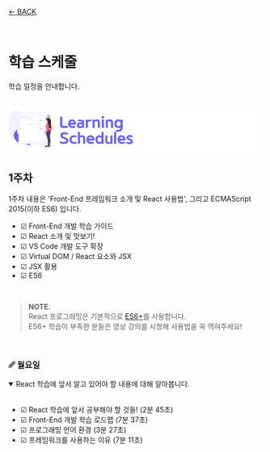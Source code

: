 [← BACK](../README.md)

<br />

# 학습 스케줄

학습 일정을 안내합니다.

<br />

<img src="../../assets/cover--calendar.png" alt />

## 1주차

1주차 내용은 'Front-End 프레임워크 소개 및 React 사용법', 그리고 ECMAScript 2015(이하 ES6) 입니다.

- ☑︎ Front-End 개발 학습 가이드
- ☑︎ React 소개 및 맛보기!
- ☑︎ VS Code 개발 도구 확장
- ☑︎ Virtual DOM / React 요소와 JSX
- ☑︎ JSX 활용
- ☑︎ ES6

<br />

> **NOTE.**<br/>
> React 프로그래밍은 기본적으로 [ES6+](https://이듬.run/next-javascript/)를 사용합니다.<br />
> ES6+ 학습이 부족한 분들은 영상 강의를 시청해 사용법을 꼭 역혀주세요!

<br />

### ␥ 월요일

<details open>
  <summary>React 학습에 앞서 알고 있어야 할 내용에 대해 알아봅니다.</summary>
  <br />

  - ☑︎ React 학습에 앞서 공부해야 할 것들! (2분 45초)
  - ☑︎ Front-End 개발 학습 로드맵 (7분 37초)
  - ☑︎ 프로그래밍 언어 환경 (3분 27초)
  - ☑︎ 프레임워크를 사용하는 이유 (7분 11초)
</details>